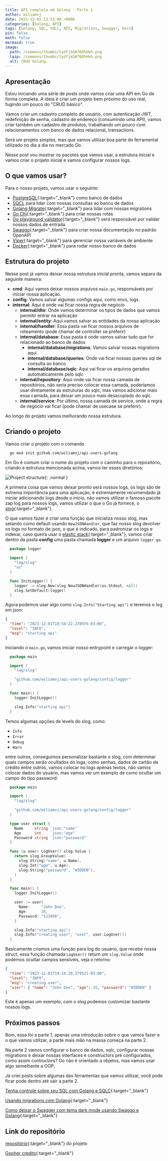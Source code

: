 ```yaml
---
title: API completa em Golang - Parte 1
author: wiliamvj
date: 2023-12-01 13:53:00 +0800
categories: [Golang, API]
tags: [Golang, SQL, SQLC, API, Migrations, Swagger, Docs]
pin: false
math: false
mermaid: true
image:
  path: /commons/thumbs/tydfjkGH768hHkh.png
  lqip: /commons/thumbs/tydfjkGH768hHkh.png
  alt: CRUD Golang.
---
```


## Apresentação

Estou iniciando uma série de posts onde vamos criar uma API em Go de forma completa. A ideia é criar um projeto bem próximo do uso real, fugindo um pouco do "CRUD básico".

Vamos criar um cadastro completo de usuário, com autenticação JWT, redefinição de senha, cadastro de endereço (consumindo uma API), vamos criar também um cadastro de produtos, trabalhando um pouco com relacionamentos com banco de dados relacional, transactions.

Será um projeto simples, mas que vamos utilizar boa parte do ferramental utilizado no dia a dia no mercado Go.

Nesse post vou mostrar os pacotes que vamos usar, a estrutura inicial e vamos criar o projeto inicial e vamos configurar nossos logs.

## O que vamos usar?

Para o nosso projeto, vamos usar o seguinte:

- [PostgreSQL](https://www.postgresql.org/){:target="\_blank"} como banco de dados
- [SQCL](https://sqlc.dev/) para lidar com nossas consultas ao banco de dados
- [Golang Migrate](https://github.com/golang-migrate/migrate){:target="\_blank"} para lidar com nossas migrations
- [Go Chi](https://github.com/go-chi/chi){:target="\_blank"} para criar nossas rotas
- [Go playground validator](https://github.com/go-playground/validator){:target="\_blank"} será responsável por validar nossos dados de entrada
- [Swaggo](https://github.com/swaggo/http-swagger){:target="\_blank"} para criar nossa documentação no padrão OpenAPI
- [Viper](https://github.com/spf13/viper){:target="\_blank"} para gerenciar nossa variáveis de ambiente
- [Docker](https://www.docker.com/get-started/){:target="\_blank"} para rodar nosso banco de dados

## Estrutura do projeto

Nesse post já vamos deixar nossa estrutura inicial pronta, vamos separa da seguinte maneira:

- **cmd**: Aqui vamos deixar nossos arquivos `main.go`, responsáveis por iniciar nossa aplicação.
- **config**: Vamos salvar algumas configs aqui, como envs, logs.
- **internal**: Aqui é onde vai ficar nossa regra de negócio
  - **internal/dto**: Onde vamos determinar os tipos de dados que vamos permitir entrar na aplicação
  - **internal/entity**: Aqui vamos salvar as entidades da nossa aplicação
  - **internal/handler**: Essa pasta vai ficar nossos arquivos de roteamento (pode chamar de controller se preferir)
  - **internal/database**: Essa pasta é onde vamos salvar tudo que for relacionado ao banco de dados
    - **internal/database/migrations**: Vamos salvar nossas migrations aqui
    - **internal/database/queries**: Onde vai ficar nossas queries sql de consulta ao banco
    - **internal/database/sqlc**: Aqui vai ficar os arquivos gerados automaticamente pelo sqlc
  - **internal/repository**: Aqui onde vai ficar nossa camada de repositórios, não seria preciso colocar essa camada, poderíamos usar diretamente as estruturas do sqlc, mas vamos adicionar mais essa camada, para deixar um pouco mais desacoplado do sqlc.
  - **internal/service**: Por último, nossa camada de service, onde a regra de negócio vai ficar (pode chamar de usecase se preferir).

Ao longo do projeto vamos melhorando nossa estrutura.

## Criando o projeto

Vamos criar o projeto com o comando

```bash
  go mod init github.com/wiliamvj/api-users-golang
```

Em Go é comum criar o nome do projeto com o caminho para o repositório, criando a estrutura mencionada acima, vamos ter esses diretórios:

![Project structure](/commons/posts/2023-12-01-api-golang-parte-1/dfgGHJ&g67HGJh.png){: .normal }

A primeira coisa que vamos deixar pronto será nossos logs, os logs são de extrema importância para uma aplicação, é extremamente recomendado já iniciar adicionando logs desde o início, não vamos utilizar o famoso pacote zap log para nossos logs, vamos utilizar o que o Go já fornece, o [slog](https://pkg.go.dev/golang.org/x/exp/slog){:target="\_blank"}.

O que vamos fazer é criar uma função que inicializa nosso slog, mas setando como default usando `NewJSONHandler`, que faz nosso slog devolver os logs no formato de json, o que é indicado, para padronizar os logs e indexar, caso queira usar o [elastic stack](https://www.elastic.co/pt/elastic-stack){:target="\_blank"}, vamos criar dentro da pasta **config** uma pasta chamada **logger** e um arquivo `logger.go`.

```go
  package logger

  import (
    "log/slog"
    "os"
  )

  func InitLogger() {
    logger := slog.New(slog.NewJSONHandler(os.Stdout, nil))
    slog.SetDefault(logger)
  }
```

Agora podemos usar algo como `slog.Info("Starting api")` e teremos o log em json:

```json
{
  "time": "2023-12-01T18:58:22.270976-03:00",
  "level": "INFO",
  "msg": "starting api"
}
```

Iniciando o `main.go`, vamos iniciar nosso entrypoint e carregar o logger:

```go
  package main

  import (
    "log/slog"

    "github.com/wiliamvj/api-users-golang/config/logger"
  )

  func main() {
    logger.InitLogger()

    slog.Info("starting api")
  }
```

Temos algumas opções de levels do slog, como:

- `Info`
- `Error`
- `Debug`
- `Warn`

entre outros, conseguimos personalizar bastante o slog, com determinar quais campos serão ocultados do loga, como senhas, dados de cartão de crédito entre outros, vamos colocar no logs apenas textos, não vamos colocar dados do usuário, mas vamos ver um exemplo de como ocultar um campo do tipo password:

```go
  package main

  import (
    "log/slog"

    "github.com/wiliamvj/api-users-golang/config/logger"
  )

  type user struct {
    Name     string `json:"name"`
    Age      int    `json:"age"`
    Password string `json:"password"`
  }

  func (u user) LogUser() slog.Value {
    return slog.GroupValue(
      slog.String("name", u.Name),
      slog.Int("age", u.Age),
      slog.String("password", "HIDDEN"),
    )
  }

  func main() {
    logger.InitLogger()

    user := user{
      Name:     "John Doe",
      Age:      30,
      Password: "123456",
    }

    slog.Info("starting api")
    slog.Info("creating user", "user", user.LogUser())
  }
```

Basicamente criamos uma função para log do usuário, que recebe nossa struct, essa função chamada `LogUser()` return um `slog.Value` onde podemos ocultar campos sensíveis, veja o retorno:

```json
{
  "time": "2023-12-01T19:18:29.379521-03:00",
  "level": "INFO",
  "msg": "creating user",
  "user": { "name": "John Doe", "age": 30, "password": "HIDDEN" }
}
```

Este é apenas um exemplo, com o slog podemos customizar bastante nossos logs.

## Próximos passos

Bom, essa foi a parte 1, apenas uma introdução sobre o que vamos fazer e o que vamos utilizar, a parte mais mão na massa começa na parte 2.

Na parte 2 vamos configurar o banco de dados, sqlc, configurar nossas migrations e deixar nossas interfaces e constructors pré configurados, como assim contructors? Go não é orientado a objetos, mas vamos usar algo semelhante a OOP.

Já criei posts sobre algumas das ferramentas que vamos utilizar, você pode ficar pode dentro até sair a parte 2.

[Tenha controle sobre seu SQL com Golang e SQLC](https://wiliamvj.com/posts/golang-sqlc/){:target="\_blank"}

[Usando migrations com Golang](https://wiliamvj.com/posts/migrations-golang/){:target="\_blank"}

[Como deixar o Swagger com tema dark mode usando Swaggo e Golang](https://wiliamvj.com/posts/dark-mode-swaggo/){:target="\_blank"}

## Link do repositório

[repositório](https://github.com/wiliamvj/api-users-golang){:target="\_blank"} do projeto

[Gopher credits](https://github.com/egonelbre/gophers){:target="\_blank"}
